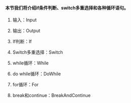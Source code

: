 #### 本节我们将介绍if条件判断、switch多重选择和各种循环语句。

1. 输入：Input

2. 输出：Output

3. If判断：If
         
4. Switch多重选择：Switch
         
5. while循环：While

6. do while循环：DoWhile

7. for循环：For

8. break和continue：BreakAndContinue